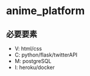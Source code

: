 # anime_platform

## 必要要素

- V: html/css
- C: python/flask/twitterAPI
- M: postgreSQL
- I: heroku/docker




